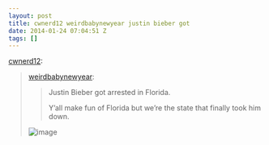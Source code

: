 ```yaml
---
layout: post
title: cwnerd12 weirdbabynewyear justin bieber got
date: 2014-01-24 07:04:51 Z
tags: []
---
```

[cwnerd12](http://cwnerd12.tumblr.com/post/74284448052/weirdbabynewyear-justin-bieber-got-arrested-in):

> [weirdbabynewyear](http://weirdbabynewyear.tumblr.com/post/74281425692/justin-bieber-got-arrested-in-florida-yall-make):
> 
> > Justin Bieber got arrested in Florida.
> > 
> > Y’all make fun of Florida but we’re the state that finally took him down.
> 
> ![image](https://66.media.tumblr.com/33ebaaec9650d767c6d00d30ac1105f3/tumblr_inline_pk3sgsWgmw1snpcgy_540.gif)
